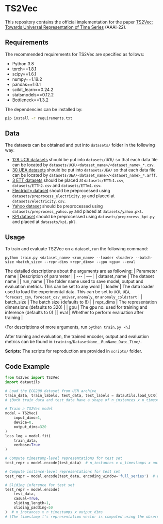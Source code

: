 # TS2Vec

This repository contains the official implementation for the paper [TS2Vec: Towards Universal Representation of Time Series](https://arxiv.org/abs/2106.10466) (AAAI-22).

## Requirements

The recommended requirements for TS2Vec are specified as follows:
* Python 3.8
* torch==1.8.1
* scipy==1.6.1
* numpy==1.19.2
* pandas==1.0.1
* scikit_learn==0.24.2
* statsmodels==0.12.2
* Bottleneck==1.3.2

The dependencies can be installed by:
```bash
pip install -r requirements.txt
```

## Data

The datasets can be obtained and put into `datasets/` folder in the following way:

* [128 UCR datasets](https://www.cs.ucr.edu/~eamonn/time_series_data_2018) should be put into `datasets/UCR/` so that each data file can be located by `datasets/UCR/<dataset_name>/<dataset_name>_*.csv`.
* [30 UEA datasets](http://www.timeseriesclassification.com) should be put into `datasets/UEA/` so that each data file can be located by `datasets/UEA/<dataset_name>/<dataset_name>_*.arff`.
* [3 ETT datasets](https://github.com/zhouhaoyi/ETDataset) should be placed at `datasets/ETTh1.csv`, `datasets/ETTh2.csv` and `datasets/ETTm1.csv`.
* [Electricity dataset](https://archive.ics.uci.edu/ml/datasets/ElectricityLoadDiagrams20112014) should be preprocessed using `datasets/preprocess_electricity.py` and placed at `datasets/electricity.csv`.
* [Yahoo dataset](https://webscope.sandbox.yahoo.com/catalog.php?datatype=s&did=70) should be preprocessed using `datasets/preprocess_yahoo.py` and placed at `datasets/yahoo.pkl`.
* [KPI dataset](http://test-10056879.file.myqcloud.com/10056879/test/20180524_78431960010324/KPI%E5%BC%82%E5%B8%B8%E6%A3%80%E6%B5%8B%E5%86%B3%E8%B5%9B%E6%95%B0%E6%8D%AE%E9%9B%86.zip) should be preprocessed using `datasets/preprocess_kpi.py` and placed at `datasets/kpi.pkl`.


## Usage

To train and evaluate TS2Vec on a dataset, run the following command:

```train & evaluate
python train.py <dataset_name> <run_name> --loader <loader> --batch-size <batch_size> --repr-dims <repr_dims> --gpu <gpu> --eval
```
The detailed descriptions about the arguments are as following:
| Parameter name | Description of parameter |
| --- | --- |
| dataset_name | The dataset name |
| run_name | The folder name used to save model, output and evaluation metrics. This can be set to any word |
| loader | The data loader used to load the experimental data. This can be set to `UCR`, `UEA`, `forecast_csv`, `forecast_csv_univar`, `anomaly`, or `anomaly_coldstart` |
| batch_size | The batch size (defaults to 8) |
| repr_dims | The representation dimensions (defaults to 320) |
| gpu | The gpu no. used for training and inference (defaults to 0) |
| eval | Whether to perform evaluation after training |

(For descriptions of more arguments, run `python train.py -h`.)

After training and evaluation, the trained encoder, output and evaluation metrics can be found in `training/DatasetName__RunName_Date_Time/`. 

**Scripts:** The scripts for reproduction are provided in `scripts/` folder.


## Code Example

```python
from ts2vec import TS2Vec
import datautils

# Load the ECG200 dataset from UCR archive
train_data, train_labels, test_data, test_labels = datautils.load_UCR('ECG200')
# (Both train_data and test_data have a shape of n_instances x n_timestamps x n_features)

# Train a TS2Vec model
model = TS2Vec(
    input_dims=1,
    device=0,
    output_dims=320
)
loss_log = model.fit(
    train_data,
    verbose=True
)

# Compute timestamp-level representations for test set
test_repr = model.encode(test_data)  # n_instances x n_timestamps x output_dims

# Compute instance-level representations for test set
test_repr = model.encode(test_data, encoding_window='full_series')  # n_instances x output_dims

# Sliding inference for test set
test_repr = model.encode(
    test_data,
    casual=True,
    sliding_length=1,
    sliding_padding=50
)  # n_instances x n_timestamps x output_dims
# (The timestamp t's representation vector is computed using the observations located in [t-50, t])
```
